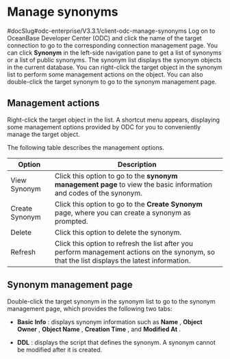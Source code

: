 Manage synonyms 
====================================
#docSlug#odc-enterprise/V3.3.1/client-odc-manage-synonyms
Log on to OceanBase Developer Center (ODC) and click the name of the target connection to go to the corresponding connection management page. You can click **Synonym** in the left-side navigation pane to get a list of synonyms or a list of public synonyms. The synonym list displays the synonym objects in the current database. You can right-click the target object in the synonym list to perform some management actions on the object. You can also double-click the target synonym to go to the synonym management page. 

Management actions 
---------------------------------------

Right-click the target object in the list. A shortcut menu appears, displaying some management options provided by ODC for you to conveniently manage the target object. 

The following table describes the management options.


|     Option     |                                                                      Description                                                                      |
|----------------|-------------------------------------------------------------------------------------------------------------------------------------------------------|
| View Synonym   | Click this option to go to the **synonym management page** to view the basic information and codes of the synonym. |
| Create Synonym | Click this option to go to the **Create Synonym** page, where you can create a synonym as prompted.                                                   |
| Delete         | Click this option to delete the synonym.                                                                                                              |
| Refresh        | Click this option to refresh the list after you perform management actions on the synonym, so that the list displays the latest information.          |



Synonym management page 
--------------------------------------------

Double-click the target synonym in the synonym list to go to the synonym management page, which provides the following two tabs:

* **Basic Info** : displays synonym information such as **Name** , **Object** **Owner** , **Object Name** , **Creation Time** , and **Modified At** .

* **DDL** : displays the script that defines the synonym. A synonym cannot be modified after it is created.

  



